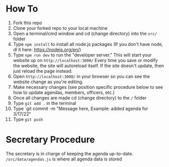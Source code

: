 # How To
1. Fork this repo
2. Clone your forked repo to your local machine
3. Open a terminal/cmd window and cd (change directory) into the `src/` folder
4. Type `npm install` to install all node.js packages (If you don't have node, dl it here: https://nodejs.org/en/)
5. Type `npm run dev` to run the "developer server." This will start your website up on `http://localhost:3000/` Every time you save or modify the website, the site will autoreload itself. If the site doesn't update, then just reload the page instead.
6. Open `http://localhost:3000/` in your browser so you can see the website change as you're editing.
7. Make necessary changes (see position specific procedure below to see how to update agendas, members, officers, etc.)
8. Once all changes are made cd (change directory) to the `/` folder
9. Type `git add .` in the terminal
10. Type `git commit -m "Message here, Example: added agenda for 3/17/22"
11. Type `git push`

# Secretary Procedure
The secretary is in charge of keeping the agenda up-to-date.<br>
`/src/data/agendas.js` is where all agenda data is stored
